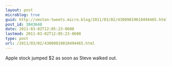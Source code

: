 ```yaml
---
layout: post
microblog: true
guid: http://vmstan-tweets.micro.blog/2011/03/02/43009019010494465.html
post_id: 3043648
date: 2011-03-02T12:05:23-0600
lastmod: 2011-03-02T12:05:23-0600
type: post
url: /2011/03/02/43009019010494465.html
---
```

Apple stock jumped $2 as soon as Steve walked out.
